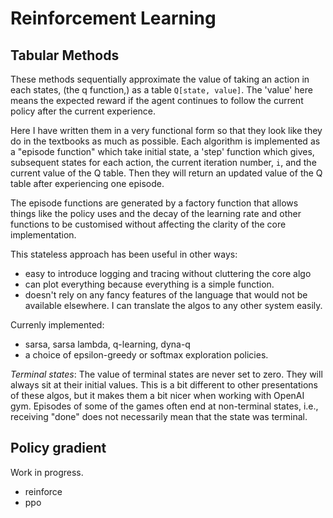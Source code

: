 # Reinforcement Learning

## Tabular Methods

These methods sequentially approximate the value of taking an action in each 
states, (the q function,) as a table `Q[state, value]`. The 'value' here
means the expected reward if the agent continues to follow the current policy 
after the current experience.

Here I have written them in a very functional form so that they look like they
do in the textbooks as much as possible. Each algorithm is implemented as a 
"episode function" which take initial state, a 'step' function which gives, 
subsequent states for each action, the current iteration number, `i`, and the
current value of the Q table. Then they will return an updated value of the 
Q table after experiencing one episode.

The episode functions are generated by a factory function that allows things 
like the policy uses and the decay of the learning rate and other functions to 
be customised without affecting the clarity of the core implementation.

This stateless approach has been useful in other ways:

 * easy to introduce logging and tracing without cluttering the core algo
 * can plot everything because everything is a simple function.
 * doesn't rely on any fancy features of the language that would not be 
 available elsewhere. I can translate the algos to any other system easily.

Currenly implemented:

 * sarsa, sarsa lambda, q-learning, dyna-q
 * a choice of epsilon-greedy or softmax exploration policies.
 
*Terminal states*: The value of terminal states are never set to zero. They 
will always sit at their initial values. This is a bit different to other 
presentations of these algos, but it makes them a bit nicer when working with
 OpenAI gym. Episodes of some of the games often end at non-terminal states, 
 i.e., receiving "done" does not necessarily mean that the state was terminal.


## Policy gradient

Work in progress.

 * reinforce
 * ppo